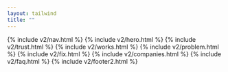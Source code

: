 ```yaml
---
layout: tailwind
title: ""
---
```


{% include v2/nav.html %}
{% include v2/hero.html %}
{% include v2/trust.html %}
{% include v2/works.html %}
{% include v2/problem.html %}
{% include v2/fix.html %}
{% include v2/companies.html %}
{% include v2/faq.html %}
{% include v2/footer2.html %}
